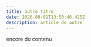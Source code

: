 ```yaml
---
title: autre titre
date: 2020-08-01T13:50:46.425Z
description: article de autre
---
```

encore du contenu